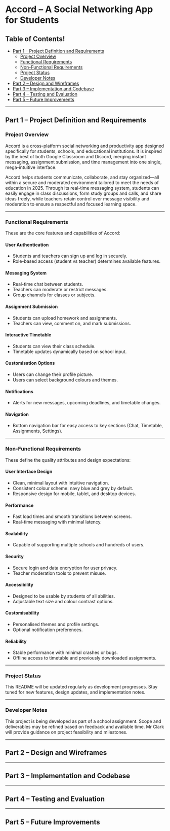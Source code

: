 # Accord – A Social Networking App for Students

## Table of Contents!

- [Part 1 – Project Definition and Requirements](#part-1--project-definition-and-requirements)
  - [Project Overview](#project-overview)
  - [Functional Requirements](#functional-requirements)
  - [Non-Functional Requirements](#non-functional-requirements)
  - [Project Status](#project-status)
  - [Developer Notes](#developer-notes)
- [Part 2 – Design and Wireframes](#part-2--design-and-wireframes)
- [Part 3 – Implementation and Codebase](#part-3--implementation-and-codebase)
- [Part 4 – Testing and Evaluation](#part-4--testing-and-evaluation)
- [Part 5 – Future Improvements](#part-5--future-improvements)

---

## Part 1 – Project Definition and Requirements

### Project Overview

Accord is a cross-platform social networking and productivity app designed specifically for students, schools, and educational institutions. It is inspired by the best of both Google Classroom and Discord, merging instant messaging, assignment submission, and time management into one single, mega-intuitive interface.

Accord helps students communicate, collaborate, and stay organized—all within a secure and moderated environment tailored to meet the needs of education in 2025. Through its real-time messaging system, students can easily engage in class discussions, form study groups and calls, and share ideas freely, while teachers retain control over message visibility and moderation to ensure a respectful and focused learning space.

---

### Functional Requirements

These are the core features and capabilities of Accord:

#### User Authentication
- Students and teachers can sign up and log in securely.
- Role-based access (student vs teacher) determines available features.

#### Messaging System
- Real-time chat between students.
- Teachers can moderate or restrict messages.
- Group channels for classes or subjects.

#### Assignment Submission
- Students can upload homework and assignments.
- Teachers can view, comment on, and mark submissions.

#### Interactive Timetable
- Students can view their class schedule.
- Timetable updates dynamically based on school input.

#### Customisation Options
- Users can change their profile picture.
- Users can select background colours and themes.

#### Notifications
- Alerts for new messages, upcoming deadlines, and timetable changes.

#### Navigation
- Bottom navigation bar for easy access to key sections (Chat, Timetable, Assignments, Settings).

---

### Non-Functional Requirements

These define the quality attributes and design expectations:

#### User Interface Design
- Clean, minimal layout with intuitive navigation.
- Consistent colour scheme: navy blue and grey by default.
- Responsive design for mobile, tablet, and desktop devices.

#### Performance
- Fast load times and smooth transitions between screens.
- Real-time messaging with minimal latency.

#### Scalability
- Capable of supporting multiple schools and hundreds of users.

#### Security
- Secure login and data encryption for user privacy.
- Teacher moderation tools to prevent misuse.

#### Accessibility
- Designed to be usable by students of all abilities.
- Adjustable text size and colour contrast options.

#### Customisability
- Personalised themes and profile settings.
- Optional notification preferences.

#### Reliability
- Stable performance with minimal crashes or bugs.
- Offline access to timetable and previously downloaded assignments.

---

### Project Status

This README will be updated regularly as development progresses. Stay tuned for new features, design updates, and implementation notes.

---

### Developer Notes

This project is being developed as part of a school assignment. Scope and deliverables may be refined based on feedback and available time. Mr Clark will provide guidance on project feasibility and milestones.

---

## Part 2 – Design and Wireframes

---

## Part 3 – Implementation and Codebase

---

## Part 4 – Testing and Evaluation

---

## Part 5 – Future Improvements
